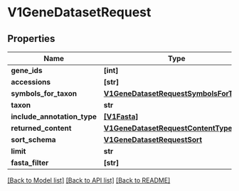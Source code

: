 # V1GeneDatasetRequest


## Properties
Name | Type | Description | Notes
------------ | ------------- | ------------- | -------------
**gene_ids** | **[int]** |  | [optional] 
**accessions** | **[str]** |  | [optional] 
**symbols_for_taxon** | [**V1GeneDatasetRequestSymbolsForTaxon**](V1GeneDatasetRequestSymbolsForTaxon.md) |  | [optional] 
**taxon** | **str** |  | [optional] 
**include_annotation_type** | [**[V1Fasta]**](V1Fasta.md) |  | [optional] 
**returned_content** | [**V1GeneDatasetRequestContentType**](V1GeneDatasetRequestContentType.md) |  | [optional] 
**sort_schema** | [**V1GeneDatasetRequestSort**](V1GeneDatasetRequestSort.md) |  | [optional] 
**limit** | **str** |  | [optional] 
**fasta_filter** | **[str]** |  | [optional] 

[[Back to Model list]](../README.md#documentation-for-models) [[Back to API list]](../README.md#documentation-for-api-endpoints) [[Back to README]](../README.md)


